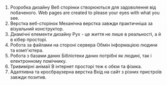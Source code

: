 1. Розробка дизайну
	Веб сторінки створюються для задоволення від побаченого.
        Web pages are created to please your eyes with what you see.
2. Верстка веб-сторінок
	Механічна верстка завжди практичніша за візуальний конструктор.
3. Диамічні елементи дизайну
	Рух - це життя не лише в реальності, а й в кібер просторі.
4. Робота за файлами на стороні сервера
	Обмін інформацією людини та комп'ютера.
5. Робота з базами даних
	Бібліотеки даних потрібні як людині, так і електронному помічнику.
6. Тривимірні анімаії
	В інтернет просторі теж є обєм та фізика.
7. Адаптивна та кросбраузерна верстка
	Вхід на сайт з різних пристроїв завжди позитив.